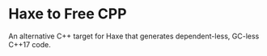 # Haxe to Free CPP
An alternative C++ target for Haxe that generates dependent-less, GC-less C++17 code.
